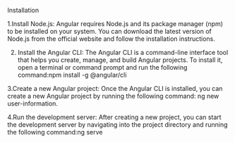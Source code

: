 Installation

1.Install Node.js: Angular requires Node.js and its package manager (npm) to be installed on your system. You can download the latest version of Node.js from the official website and follow the installation instructions.

2. Install the Angular CLI: The Angular CLI is a command-line interface tool that helps you create, manage, and build Angular projects. To install it, open a terminal or command prompt and run the following command:npm install -g @angular/cli

3.Create a new Angular project: Once the Angular CLI is installed, you can create a new Angular project by running the following command: ng new user-information.

4.Run the development server: After creating a new project, you can start the development server by navigating into the project directory and running the following command:ng serve




